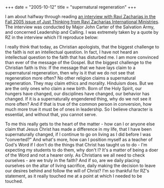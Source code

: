 +++
date = "2005-10-12"
title = "supernatural regeneration"
+++

I am about halfway through reading [an interview with Ravi Zacharias in the Fall 2005 issue of Just Thinking from Ravi Zacharias International Ministries](http://rzim.org/publications/jttran.php?seqid=106). The interview was conducted by Major John Carter of the Salvation Army, and concerned Leadership and Calling. I was extremely taken by a quote by RZ in the interview which I'll reproduce below:  
  
I really think that today, as Christian apologists, that the biggest challenge to the faith is not an intellectual question. In fact, I have not heard an intellectual question to the faith that has disturbed me. I am more convinced than ever of the message of the Gospel. But the biggest challenge to the Christian faith is this: If the message that we have lays claim to a supernatural regeneration, then why is it that we do not see that regeneration more often? No other religion claims a supernatural regeneration. They may claim ethics and morality. Hinduism does. But we are the only ones who claim a new birth. Born of the Holy Spirit, our hungers have changed, our disciplines have changed, our behavior has changed. If it is a supernaturally engendered thing, why do we not see it more often? And if that is true of the common person in conversion, how much more true it must be of ones in leadership. So I believe character is essential, and without that, you cannot serve.  
  
To me this really gets to the heart of the matter - how can I or anyone else claim that Jesus Christ has made a difference in my life, that I have been supernaturally changed, if I continue to go on living as I did before I was "converted?" And what's more, how can I position myself as a teacher of God's Word if I don't do the things that Christ has taught us to do - I'm expecting my students to do them, why don't I? It's a matter of being a doer of the Word and not a hearer only. As Christians we all need to check ourselves - are we truly in the faith? And if so, are we daily placing ourselves on the altar of living sacrifice, daily making the decision to leave our desires behind and follow the will of Christ? I'm so thankful for RZ's statement, as it really touched me at a point at which I needed to be touched.
